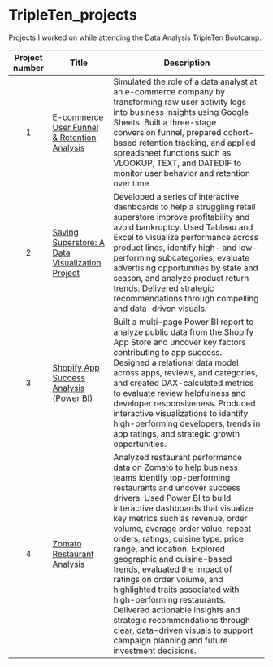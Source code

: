 # TripleTen_projects
Projects I worked on while attending the Data Analysis TripleTen Bootcamp.


| Project number | Title | Description |
| :-----------: | ----------- |----------- |
| 1 | [E-commerce User Funnel & Retention Analysis](https://github.com/bobacapybara/Data_projects_TripleTen/tree/main/Manhattan%20Airbnb%20Analysis) | Simulated the role of a data analyst at an e-commerce company by transforming raw user activity logs into business insights using Google Sheets. Built a three-stage conversion funnel, prepared cohort-based retention tracking, and applied spreadsheet functions such as VLOOKUP, TEXT, and DATEDIF to monitor user behavior and retention over time. |
| 2 | [Saving Superstore: A Data Visualization Project](https://github.com/bobacapybara/Data_projects_TripleTen/tree/main/Saving%20Superstore%20%20Analysis) | Developed a series of interactive dashboards to help a struggling retail superstore improve profitability and avoid bankruptcy. Used Tableau and Excel to visualize performance across product lines, identify high- and low-performing subcategories, evaluate advertising opportunities by state and season, and analyze product return trends. Delivered strategic recommendations through compelling and data-driven visuals.|
| 3 | [Shopify App Success Analysis (Power BI)](https://github.com/bobacapybara/Data_projects_TripleTen/tree/main/Shopify%20App%20Success%20Analysis)| Built a multi-page Power BI report to analyze public data from the Shopify App Store and uncover key factors contributing to app success. Designed a relational data model across apps, reviews, and categories, and created DAX-calculated metrics to evaluate review helpfulness and developer responsiveness. Produced interactive visualizations to identify high-performing developers, trends in app ratings, and strategic growth opportunities.|
| 4 | [Zomato Restaurant Analysis](https://github.com/bobacapybara/Data_projects_TripleTen/tree/main/Zomato%20Restaurant%20Analysis) | Analyzed restaurant performance data on Zomato to help business teams identify top-performing restaurants and uncover success drivers. Used Power BI to build interactive dashboards that visualize key metrics such as revenue, order volume, average order value, repeat orders, ratings, cuisine type, price range, and location. Explored geographic and cuisine-based trends, evaluated the impact of ratings on order volume, and highlighted traits associated with high-performing restaurants. Delivered actionable insights and strategic recommendations through clear, data-driven visuals to support campaign planning and future investment decisions. |
